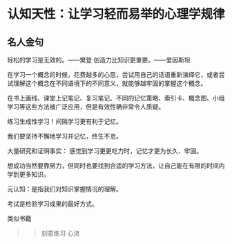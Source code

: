 # 认知天性：让学习轻而易举的心理学规律

## 名人金句

轻松的学习是无效的。——樊登
创造力比知识更重要。——爱因斯坦

在学习一个概念的时候，花费越多的心思，尝试用自己的话语重新演绎它，或者尝试理解这个概念在不同语境下的不同意义，就能够越牢固的掌握这个概念。

在书上画线、课堂上记笔记、复习笔记、不同的记忆策略、索引卡、概念图、小组学习等这些方法被广泛应用，但是有效性确非常令人质疑。

练习生成性学习！间隔学习更有利于记忆。

我们要坚持不懈地学习并记忆，终生不怠。

大量研究和证明事实：
感觉到学习更更吃力时，记忆才更为长久、牢固。

想成功当然要靠努力，但同时也要找到合适的学习方法，让自己能在有限的时间内学到更多知识。

元认知：是指我们对知识掌握情况的理解。

考试是检验学习成果的最好方式。

类似书籍

>> 刻意练习
>> 心流
